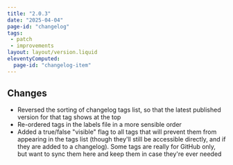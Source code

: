 ```yaml
---
title: "2.0.3"
date: "2025-04-04"
page-id: "changelog"
tags: 
 - patch
 - improvements
layout: layout/version.liquid
eleventyComputed:
  page-id: "changelog-item"
---
```

## Changes
- Reversed the sorting of changelog tags list, so that the latest published version for that tag shows at the top
- Re-ordered tags in the labels file in a more sensible order
- Added a true/false "visible" flag to all tags that will prevent them from appearing in the tags list (though they'll still be accessible directly, and if they are added to a changelog). Some tags are really for GitHub only, but want to sync them here and keep them in case they're ever needed